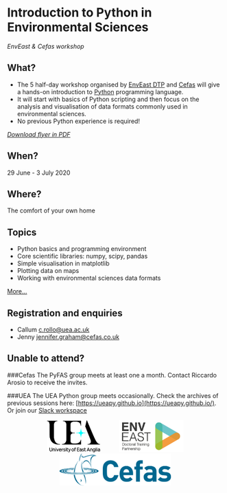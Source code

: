 # Introduction to Python in Environmental Sciences
*EnvEast & Cefas workshop*


## What?
* The 5 half-day workshop organised by [EnvEast DTP](http://www.enveast.ac.uk/) and [Cefas](http://www.cefas.co.uk/) will give a hands-on introduction to [Python](http://www.python.org/) programming language.
* It will start with basics of Python scripting and then focus on the analysis and visualisation of data formats commonly used in environmental sciences.
* No previous Python experience is required!

*[Download flyer in PDF](flyer/flyer.pdf)*

## When?
29 June - 3 July 2020

## Where?
The comfort of your own home

## Topics
* Python basics and programming environment
* Core scientific libraries: numpy, scipy, pandas
* Simple visualisation in matplotlib
* Plotting data on maps
* Working with environmental sciences data formats

[More...](programme.md)

## Registration and enquiries
* Callum [c.rollo@uea.ac.uk](mailto:c.rollo@uea.ac.uk)
* Jenny [jennifer.graham@cefas.co.uk](mailto:jennifer.graham@cefas.co.uk)

## Unable to attend?

###Cefas
The PyFAS group meets at least one a month. Contact Riccardo Arosio to receive the invites.

###UEA
The UEA Python group meets occasionally. Check the archives of previous sessions here: [https://ueapy.github.io](https://ueapy.github.io/). Or join our [Slack workspace](https://uea-python.slack.com/)

<center>
<a href="http://www.uea.ac.uk"><img src="flyer/uealogo.png" title="University of East Anglia" style="height:75px;" hspace="20"></a>
<a href="http://www.enveast.ac.uk"><img src="flyer/enveast_logo.png" title="EnvEast DTP" style="height:75px;" hspace="20"></a>
<a href="http://www.cefas.co.uk"><img src="flyer/cefas_logo.png" title="Cefas" style="height:75px;" hspace="20"></a>
</center>
